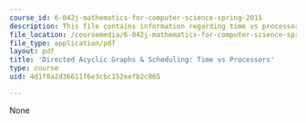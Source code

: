 ```yaml
---
course_id: 6-042j-mathematics-for-computer-science-spring-2015
description: This file contains information regarding time vs processors.
file_location: /coursemedia/6-042j-mathematics-for-computer-science-spring-2015/4d1f0a2d36611f6e3cbc152eefb2c865_MIT6_042JS15_TimeProcsors.pdf
file_type: application/pdf
layout: pdf
title: 'Directed Acyclic Graphs & Scheduling: Time vs Processors'
type: course
uid: 4d1f0a2d36611f6e3cbc152eefb2c865

---
```

None